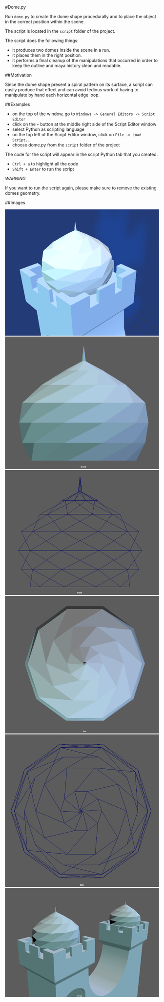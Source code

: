 #Dome.py

Run `dome.py` to create the dome shape procedurally and to place the object in the correct position within the scene.

The script is located in the `script` folder of the project.

The script does the following things:

* it produces two domes inside the scene in a run.
* it places them in the right position.
* it performs a final cleanup of the manipulations that occurred in order to keep the outline and maya history clean and readable.

##Motivation

Since the dome shape present a spiral pattern on its surface, a script can easily produce that effect and can avoid tedious work of having to manipulate by hand each horizontal edge loop.

##Examples

* on the top of the window, go to `Windows -> General Editors -> Script Editor`
* click on the `+` button at the middle right side of the Script Editor window
* select Python as scripting language
* on the top left of the Script Editor window, click on `File -> Load Script...`
* choose dome.py from the `script` folder of the project

The code for the script will appear in the script Python tab that you created.

* `Ctrl + a` to highlight all the code
* `Shift + Enter` to run the script

_WARNING_

If you want to run the script again, please make sure to remove the existing domes geometry.

##Images

![alt text](https://github.com/demiaster/CGITools_maya_assignment/blob/master/images/final_dome.png "Final Shape Dome, perspective")
![alt text](https://github.com/demiaster/CGITools_maya_assignment/blob/master/images/front_view_texture.png "Dome, front view and texture")
![alt text](https://github.com/demiaster/CGITools_maya_assignment/blob/master/images/front_view_wireframe.png "Dome, front view and wireframe")
![alt text](https://github.com/demiaster/CGITools_maya_assignment/blob/master/images/top_view_texture.png "Dome, top view and texture")
![alt text](https://github.com/demiaster/CGITools_maya_assignment/blob/master/images/top_view_wireframe.png "Dome, top view and wireframe")
![alt text](https://github.com/demiaster/CGITools_maya_assignment/blob/master/images/final_scene.png "Final scene, perspective and texture")


